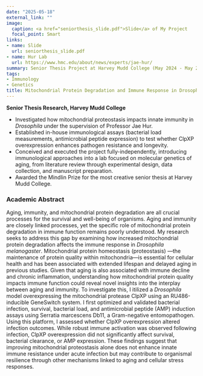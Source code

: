 ```yaml
---
date: "2025-05-18"
external_link: ""
image:
  caption: <a href="seniorthesis_slide.pdf">Slide</a> of My Project
  focal_point: Smart
links:
- name: Slide
  url: seniorthesis_slide.pdf
- name: Hur Lab
  url: https://www.hmc.edu/about/news/experts/jae-hur/
summary: Senior Thesis Project at Harvey Mudd College (May 2024 - May 2025).
tags:
- Immunology
- Genetics
title: Mitochondrial Protein Degradation and Immune Response in Drosophila melanogaster
---
```


**Senior Thesis Research, Harvey Mudd College**

- Investigated how mitochondrial proteostasis impacts innate immunity in *Drosophila* under the supervision of Professor Jae Hur.
- Established in-house immunological assays (bacterial load measurements, antimicrobial peptide expression) to test whether ClpXP overexpression enhances pathogen resistance and longevity.
- Conceived and executed the project fully-independently, introducing immunological approaches into a lab focused on molecular genetics of aging, from literature review through experimental design, data collection, and manuscript preparation.
- Awarded the Mindlin Prize for the most creative senior thesis at Harvey Mudd College.

### Academic Abstract

Aging, immunity, and mitochondrial protein degradation are all crucial processes for the survival and well-being of organisms. Aging and immunity are closely linked processes, yet the specific role of mitochondrial protein degradation in immune function remains poorly understood. My research seeks to address this gap by examining how increased mitochondrial protein degradation affects the immune response in *Drosophila melanogaster*. Mitochondrial protein homeostasis (proteostasis) —the maintenance of protein quality within mitochondria—is essential for cellular health and has been associated with extended lifespan and delayed aging in previous studies. Given that aging is also associated with immune decline and chronic inflammation, understanding how mitochondrial protein quality impacts immune function could reveal novel insights into the interplay between aging and immunity. To investigate this, I itilized a *Drosophila* model overexpressing the mitochondrial protease ClpXP using an RU486-inducible GeneSwitch system. I first optimized and validated bacterial infection, survival, bacterial load, and antimicrobial peptide (AMP) induction assays using Serratia marcescens Db11, a Gram-negative entomopathogen. Using this platform, I assessed whether ClpXP overexpression altered infection outcomes. While robust immune activation was observed following infection, ClpXP overexpression did not significantly affect survival, bacterial clearance, or AMP expression. These findings suggest that improving mitochondrial proteostasis alone does not enhance innate immune resistance under acute infection but may contribute to organismal resilience through other mechanisms linked to aging and cellular stress responses.
